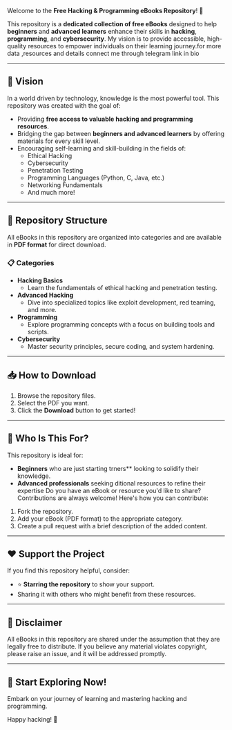 Welcome to the **Free Hacking & Programming eBooks Repository**! 🎉

This repository is a **dedicated collection of free eBooks** designed to help **beginners** and **advanced learners** enhance their skills in **hacking**, **programming**, and **cybersecurity**. My vision is to provide accessible, high-quality resources to empower individuals on their learning journey.for more data ,resources and details connect me through telegram link in bio 

---

## 🎯 **Vision**

In a world driven by technology, knowledge is the most powerful tool. This repository was created with the goal of:

- Providing **free access to valuable hacking and programming resources**.
- Bridging the gap between **beginners and advanced learners** by offering materials for every skill level.
- Encouraging self-learning and skill-building in the fields of:
  - Ethical Hacking
  - Cybersecurity
  - Penetration Testing
  - Programming Languages (Python, C, Java, etc.)
  - Networking Fundamentals
  - And much more!

---

## 📂 **Repository Structure**

All eBooks in this repository are organized into categories and are available in **PDF format** for direct download. 

### 📋 Categories
- **Hacking Basics**
  - Learn the fundamentals of ethical hacking and penetration testing.
- **Advanced Hacking**
  - Dive into specialized topics like exploit development, red teaming, and more.
- **Programming**
  - Explore programming concepts with a focus on building tools and scripts.
- **Cybersecurity**
  - Master security principles, secure coding, and system hardening.

---

## 📥 **How to Download**

1. Browse the repository files.
2. Select the PDF you want.
3. Click the **Download** button to get started!

---

## 🌟 **Who Is This For?**

This repository is ideal for:
- **Beginners** who are just starting trners** looking to solidify their knowledge.
- **Advanced professionals** seeking ditional resources to refine their expertise
Do you have an eBook or resource you'd like to share? Contributions are always welcome! Here's how you can contribute:
1. Fork the repository.
2. Add your eBook (PDF format) to the appropriate category.
3. Create a pull request with a brief description of the added content.

---

## ❤️ **Support the Project**

If you find this repository helpful, consider:
- ⭐ **Starring the repository** to show your support.
- Sharing it with others who might benefit from these resources.

---

## 📢 **Disclaimer**

All eBooks in this repository are shared under the assumption that they are legally free to distribute. If you believe any material violates copyright, please raise an issue, and it will be addressed promptly.

---

## 🚀 **Start Exploring Now!**

Embark on your journey of learning and mastering hacking and programming.

Happy hacking! 🌟
